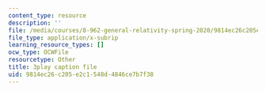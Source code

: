```yaml
---
content_type: resource
description: ''
file: /media/courses/8-962-general-relativity-spring-2020/9814ec26c205e2c1548d4846ce7b7f38_K1vpc9YwlQI.srt
file_type: application/x-subrip
learning_resource_types: []
ocw_type: OCWFile
resourcetype: Other
title: 3play caption file
uid: 9814ec26-c205-e2c1-548d-4846ce7b7f38
---
```

